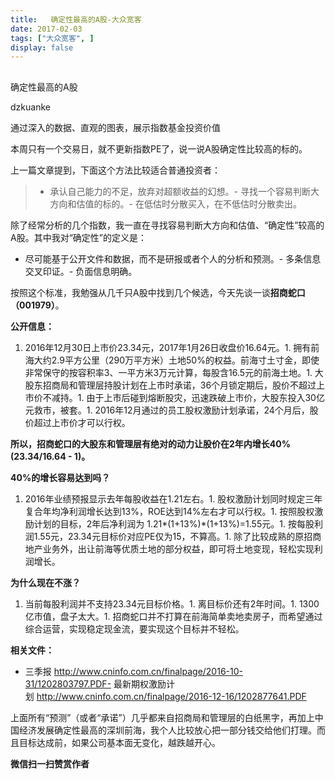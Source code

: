 ```yaml
---
title:   确定性最高的A股-大众宽客
date: 2017-02-03
tags: ["大众宽客", ]
display: false
---
```



## 



确定性最高的A股




dzkuanke




通过深入的数据、直观的图表，展示指数基金投资价值


本周只有一个交易日，就不更新指数PE了，说一说A股确定性比较高的标的。



上一篇文章提到，下面这个方法比较适合普通投资者：

> - 承认自己能力的不足，放弃对超额收益的幻想。- 寻找一个容易判断大方向和估值的标的。- 在低估时分散买入，在不低估时分散卖出。



除了经常分析的几个指数，我一直在寻找容易判断大方向和估值、“确定性”较高的A股。其中我对“确定性”的定义是：
- 尽可能基于公开文件和数据，而不是研报或者个人的分析和预测。- 多条信息交叉印证。- 负面信息明确。


按照这个标准，我勉强从几千只A股中找到几个候选，今天先谈一谈**招商蛇口（001979）**。



**公开信息：**
1. 2016年12月30日上市价23.34元，2017年1月26日收盘价16.64元。1. 拥有前海大约2.9平方公里（290万平方米）土地50%的权益。前海寸土寸金，即使非常保守的按容积率3、一平方米3万元计算，每股含16.5元的前海土地。1. 大股东招商局和管理层持股计划在上市时承诺，36个月锁定期后，股价不超过上市价不减持。1. 由于上市后碰到熔断股灾，迅速跌破上市价，大股东投入30亿元救市，被套。1. 2016年12月通过的员工股权激励计划承诺，24个月后，股价超过上市价才可以行权。


**所以，招商蛇口的大股东和管理层有绝对的动力让股价在2年内增长40% (23.34/16.64 - 1)。**



**40%的增长容易达到吗？**
1. 2016年业绩预报显示去年每股收益在1.21左右。1. 股权激励计划同时规定三年复合年均净利润增长达到13%，ROE达到14%左右才可以行权。1. 按照股权激励计划的目标，2年后净利润为 1.21*(1+13%)*(1+13%)=1.55元。1. 按每股利润1.55元，23.34元目标价对应PE仅为15，不算高。1. 除了比较成熟的原招商地产业务外，出让前海等优质土地的部分权益，即可将土地变现，轻松实现利润增长。


**为什么现在不涨？**
1. 当前每股利润并不支持23.34元目标价格。1. 离目标价还有2年时间。1. 1300亿市值，盘子太大。1. 招商蛇口并不打算在前海简单卖地卖房子，而希望通过综合运营，实现稳定现金流，要实现这个目标并不轻松。


**相关文件：**
- 三季报&nbsp;http://www.cninfo.com.cn/finalpage/2016-10-31/1202803797.PDF- 最新期权激励计划&nbsp;http://www.cninfo.com.cn/finalpage/2016-12-16/1202877641.PDF


上面所有“预测”（或者“承诺”）几乎都来自招商局和管理层的白纸黑字，再加上中国经济发展确定性最高的深圳前海，我个人比较放心把一部分钱交给他们打理。而且目标达成前，如果公司基本面无变化，越跌越开心。




**微信扫一扫赞赏作者**